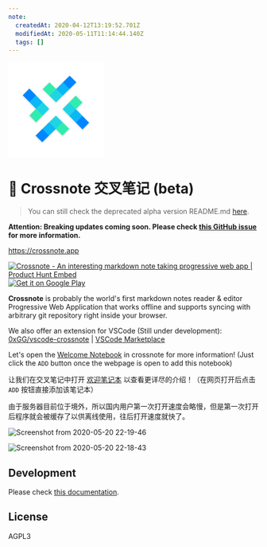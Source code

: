 ```yaml
---
note:
  createdAt: 2020-04-12T13:19:52.701Z
  modifiedAt: 2020-05-11T11:14:44.140Z
  tags: []
---
```


![](./public/logo192.png)

# 📝 Crossnote 交叉笔记 (beta)

> You can still check the deprecated alpha version README.md [here](./README.alpha.md).

**Attention: Breaking updates coming soon. Please check [this GitHub issue](https://github.com/0xGG/crossnote/issues/129) for more information.**

https://crossnote.app

<a href="https://www.producthunt.com/posts/crossnote?utm_source=badge-featured&utm_medium=badge&utm_souce=badge-crossnote" target="_blank"><img src="https://api.producthunt.com/widgets/embed-image/v1/featured.svg?post_id=197331&theme=dark" alt="Crossnote - An interesting markdown note taking progressive web app | Product Hunt Embed" style="width: 250px; height: 54px;" width="250px" height="54px" /></a>  
<a href="https://play.google.com/store/apps/details?id=app.crossnote.twa" target="_blank"><img src="https://play.google.com/intl/en_us/badges/static/images/badges/en_badge_web_generic.png" alt="Get it on Google Play" style="height: 70px"  height="70px"></a>

**Crossnote** is probably the world's first markdown notes reader & editor Progressive Web Application that works offline and supports syncing with arbitrary git repository right inside your browser.

We also offer an extension for VSCode (Still under development): [0xGG/vscode-crossnote](https://github.com/0xGG/vscode-crossnote) | [VSCode Marketplace](https://marketplace.visualstudio.com/items?itemName=shd101wyy.crossnote)

Let's open the [Welcome Notebook](https://crossnote.app/?repo=https%3A%2F%2Fgithub.com%2F0xGG%2Fwelcome-notebook.git&branch=master&filePath=README.md) in crossnote for more information! (Just click the `ADD` button once the webpage is open to add this notebook)

让我们在交叉笔记中打开 [欢迎笔记本](https://crossnote.app/?repo=https%3A%2F%2Fgithub.com%2F0xGG%2Fwelcome-notebook.git&branch=master&filePath=README.md) 以查看更详尽的介绍！（在网页打开后点击 `ADD` 按钮直接添加该笔记本）

由于服务器目前位于境外，所以国内用户第一次打开速度会略慢，但是第一次打开后程序就会被缓存了以供离线使用，往后打开速度就快了。

![Screenshot from 2020-05-20 22-19-46](https://i.loli.net/2020/05/20/avwbhzYotSFBPWL.png)

![Screenshot from 2020-05-20 22-18-43](https://i.loli.net/2020/05/20/9CDBljgFROm78eQ.png)

## Development

Please check [this documentation](https://github.com/0xGG/welcome-notebook/tree/master/development).

## License

AGPL3
